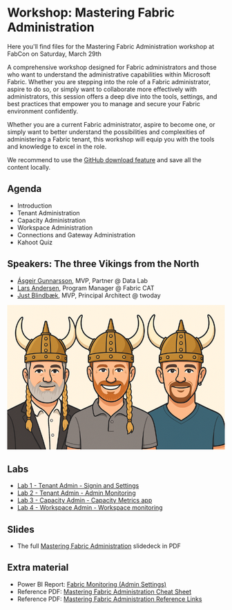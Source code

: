 # Workshop: Mastering Fabric Administration

Here you'll find files for the Mastering Fabric Administration workshop at FabCon on Saturday, March 29th

A comprehensive workshop designed for Fabric administrators and those who want to understand the administrative capabilities within Microsoft Fabric. Whether you are stepping into the role of a Fabric administrator, aspire to do so, or simply want to collaborate more effectively with administrators, this session offers a deep dive into the tools, settings, and best practices that empower you to manage and secure your Fabric environment confidently.

Whether you are a current Fabric administrator, aspire to become one, or simply want to better understand the possibilities and complexities of administering a Fabric tenant, this workshop will equip you with the tools and knowledge to excel in the role.

We recommend to use the [GitHub download feature](https://docs.github.com/en/repositories/working-with-files/using-files/downloading-source-code-archives) and save all the content locally.

## Agenda

- Introduction
- Tenant Administration
- Capacity Administration
- Workspace Administration
- Connections and Gateway Administration
- Kahoot Quiz

## Speakers: The three Vikings from the North

- [Ásgeir Gunnarsson](https://www.linkedin.com/in/asgeirgun/)​, MVP, Partner @ Data Lab
- [Lars Andersen](https://www.linkedin.com/in/mslars/)​, Program Manager @ Fabric CAT
- [Just Blindbæk](https://www.linkedin.com/in/blindbaek/)​, MVP, Principal Architect @ twoday

![Speaker](/Extra/speakers.png)

## Labs

- [Lab 1 - Tenant Admin - Signin and Settings](Labs/Lab%201%20-%20Tenant%20Admin%20-%20Signin%20and%20Settings.pdf)
- [Lab 2 - Tenant Admin - Admin Monitoring](Labs/Lab%202%20-%20Tenant%20Admin%20-%20Admin%20Monitoring.pdf)
- [Lab 3 - Capacity Admin - Capacity Metrics app](Labs/Lab%203%20-%20Capacity%20Admin%20-%20Capacity%20Metrics%20app.pdf)
- [Lab 4 - Workspace Admin - Workspace monitoring](Labs/Lab%204%20-%20Workspace%20Admin%20-%20Workspace%20monitoring%20.pdf)

## Slides

- The full [Mastering Fabric Administration​](Slides/Mastering%20Fabric%20Administration.pdf) slidedeck in PDF

## Extra material

- Power BI Report: [Fabric Monitoring (Admin Settings)](/Extra/Fabric%20Monitoring%20(Admin%20Settings).pbix)
- Reference PDF: [Mastering Fabric Administration Cheat Sheet](/Extra/Mastering%20Fabric%20Administration%20Cheat%20Sheet.pdf)
- Reference PDF: [Mastering Fabric Administration Reference Links](/Extra/Mastering%20Fabric%20Administration%20Reference%20Links.pdf)
